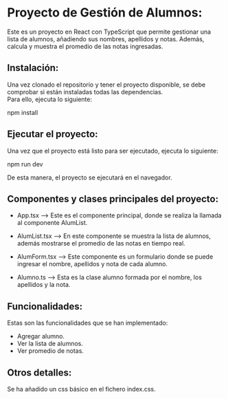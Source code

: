 # Proyecto de Gestión de Alumnos:

Este es un proyecto en React con TypeScript que permite gestionar una lista de alumnos, añadiendo sus nombres, apellidos y notas. Además, calcula y muestra el promedio de las notas ingresadas.

## Instalación:

Una vez clonado el repositorio y tener el proyecto disponible, se debe comprobar si están instaladas todas las dependencias.  
Para ello, ejecuta lo siguiente:

npm install 

## Ejecutar el proyecto:

Una vez que el proyecto está listo para ser ejecutado, ejecuta lo siguiente:

npm run dev

De esta manera, el proyecto se ejecutará en el navegador.

## Componentes y clases principales del proyecto:

- App.tsx --> Este es el componente principal, donde se realiza la llamada al componente AlumList.

- AlumList.tsx --> En este componente se muestra la lista de alumnos, además mostrarse el promedio de las notas en tiempo real.

- AlumForm.tsx --> Este componente es un formulario donde se puede ingresar el nombre, apellidos y nota de cada alumno.

- Alumno.ts --> Esta es la clase alumno formada por el nombre, los apellidos y la nota.

## Funcionalidades:

Estas son las funcionalidades que se han implementado:

- Agregar alumno.
- Ver la lista de alumnos.
- Ver promedio de notas.

## Otros detalles:

Se ha añadido un css básico en el fichero index.css.